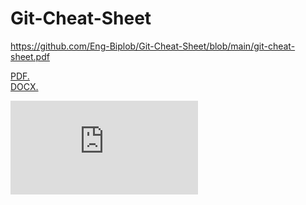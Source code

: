 # Git-Cheat-Sheet
https://github.com/Eng-Biplob/Git-Cheat-Sheet/blob/main/git-cheat-sheet.pdf

<a href="https://github.com/Eng-Biplob/Git-Cheat-Sheet/blob/main/git-cheat-sheet.pdf" target="_blank">PDF.</a>
<br>
<a href="https://github.com/Eng-Biplob/Git-Cheat-Sheet/blob/main/git-cheat-sheet.docx?raw=true" target="_blank">DOCX.</a>


<embed src="https://github.com/Eng-Biplob/Git-Cheat-Sheet/blob/main/git-cheat-sheet.pdf" type="application/pdf" />

